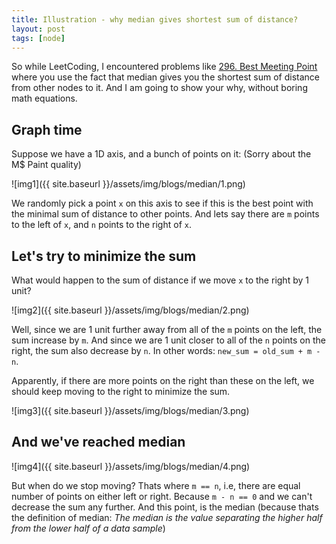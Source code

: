 ```yaml
---
title: Illustration - why median gives shortest sum of distance?
layout: post
tags: [node]
---
```


So while LeetCoding, I encountered problems like [296. Best Meeting Point](https://leetcode.com/problems/best-meeting-point/) where you use the fact that median gives you the shortest sum of distance from other nodes to it. And I am going to show your why, without boring math equations.

## Graph time

Suppose we have a 1D axis, and a bunch of points on it: (Sorry about the M$ Paint quality)

![img1]({{ site.baseurl }}/assets/img/blogs/median/1.png)

We randomly pick a point `x` on this axis to see if this is the best point with the minimal sum of distance to other points. And lets say there are `m` points to the left of `x`, and `n` points to the right of `x`.

## Let's try to minimize the sum

What would happen to the sum of distance if we move `x` to the right by 1 unit?

![img2]({{ site.baseurl }}/assets/img/blogs/median/2.png)

Well, since we are 1 unit further away from all of the `m` points on the left, the sum increase by `m`. And since we are 1 unit closer to all of the `n` points on the right, the sum also decrease by `n`. In other words: `new_sum = old_sum + m - n`.

Apparently, if there are more points on the right than these on the left, we should keep moving to the right to minimize the sum.

![img3]({{ site.baseurl }}/assets/img/blogs/median/3.png)

## And we've reached median

![img4]({{ site.baseurl }}/assets/img/blogs/median/4.png)

But when do we stop moving? Thats where `m == n`, i.e, there are equal number of points on either left or right. Because `m - n == 0` and we can't decrease the sum any further. And this point, is the median (because thats the definition of median: _The median is the value separating the higher half from the lower half of a data sample_)